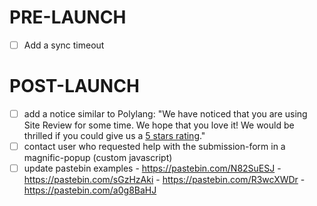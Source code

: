 # PRE-LAUNCH
- [ ] Add a sync timeout

# POST-LAUNCH
- [ ] add a notice similar to Polylang: "We have noticed that you are using Site Review for some time. We hope that you love it! We would be thrilled if you could give us a [5 stars rating](...)."
- [ ] contact user who requested help with the submission-form in a magnific-popup (custom javascript)
- [ ] update pastebin examples
      - https://pastebin.com/N82SuESJ
      - https://pastebin.com/sGzHzAki
      - https://pastebin.com/R3wcXWDr
      - https://pastebin.com/a0g8BaHJ
